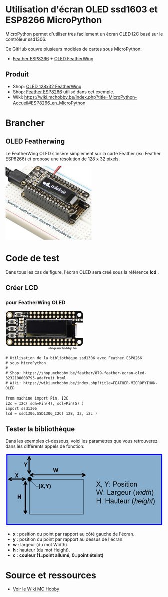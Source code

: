 # Utilisation d'écran OLED ssd1603 et ESP8266 MicroPython

MicroPython permet d'utiliser très facilement un écran OLED I2C basé sur le contrôleur ssd1306.

Ce GitHub couvre plusieurs modèles de cartes sous MicroPython: 
* [Feather ESP8266](https://shop.mchobby.be/product.php?id_product=846) + [OLED FeatherWing](https://shop.mchobby.be/product.php?id_product=879)

## Produit
* Shop: [OLED 128x32 FeatherWing](https://shop.mchobby.be/feather/879-feather-ecran-oled-3232100008793-adafruit.html)
* Shop: [Feather ESP8266](https://shop.mchobby.be/feather/846-feather-huzzah-avec-esp8266-3232100008465-adafruit.html) utilisé dans cet exemple.
* Wiki: https://wiki.mchobby.be/index.php?title=MicroPython-Accueil#ESP8266_en_MicroPython

# Brancher 
## OLED Featherwing
Le FeatherWing OLED s'insère simplement sur la carte Feather (ex: Feather ESP8266) et propose une résolution de 128 x 32 pixels. 

![FeatherWing OLED](FEATHER-MICROPYTHON-OLED-10a.png)

# Code de test
Dans tous les cas de figure, l'écran OLED sera créé sous la référence __lcd__ .
## Créer LCD
### pour FeatherWing OLED

![Feather OLED](FEATHER-MICROPYTHON-OLED-10b.png) 

```
# Utilisation de la bibliothèque ssd1306 avec Feather ESP8266 
# sous MicroPython
#
# Shop: https://shop.mchobby.be/feather/879-feather-ecran-oled-3232100008793-adafruit.html
# Wiki: https://wiki.mchobby.be/index.php?title=FEATHER-MICROPYTHON-OLED

from machine import Pin, I2C
i2c = I2C( sda=Pin(4), scl=Pin(5) )
import ssd1306
lcd = ssd1306.SSD1306_I2C( 128, 32, i2c )
```

## Tester la bibliothèque
Dans les exemples ci-dessous, voici les paramètres que vous retrouverez dans les différents appels de fonction: 

![Coordonnées](FEATHER-MICROPYTHON-OLED-position.png)
* __x__ : position du point par rapport au côté gauche de l'écran.
* __y__ : position du point par rapport au dessus de l'écran.
* __w__ : largeur (du mot Width).
* __h__ : hauteur (du mot Height).
* __c__ : __couleur (1=point allumé, 0=point éteint)__


# Source et ressources
* [Voir le Wiki MC Hobby](https://wiki.mchobby.be/index.php?title=FEATHER-MICROPYTHON-OLED)
